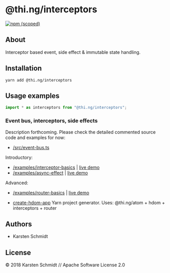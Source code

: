 # @thi.ng/interceptors

[![npm (scoped)](https://img.shields.io/npm/v/@thi.ng/interceptors.svg)](https://www.npmjs.com/package/@thi.ng/interceptors)

## About

Interceptor based event, side effect & immutable state handling.

## Installation

```
yarn add @thi.ng/interceptors
```

## Usage examples

```typescript
import * as interceptors from "@thi.ng/interceptors";
```

### Event bus, interceptors, side effects

Description forthcoming. Please check the detailed commented source code and examples for now:

- [/src/event-bus.ts](https://github.com/thi-ng/umbrella/tree/master/packages/interceptors/src/event-bus.ts)

Introductory:

- [/examples/interceptor-basics](https://github.com/thi-ng/umbrella/tree/master/examples/interceptor-basics) | [live demo](http://demo.thi.ng/umbrella/interceptor-basics)
- [/examples/async-effect](https://github.com/thi-ng/umbrella/tree/master/examples/async-effect) | [live demo](http://demo.thi.ng/umbrella/async-effect)

Advanced:

- [/examples/router-basics](https://github.com/thi-ng/umbrella/tree/master/examples/router-basics) | [live demo](http://demo.thi.ng/umbrella/router-basics)

- [create-hdom-app](https://github.com/thi-ng/create-hdom-app) Yarn project generator. Uses: @thi.ng/atom + hdom + interceptors + router

## Authors

- Karsten Schmidt

## License

&copy; 2018 Karsten Schmidt // Apache Software License 2.0
